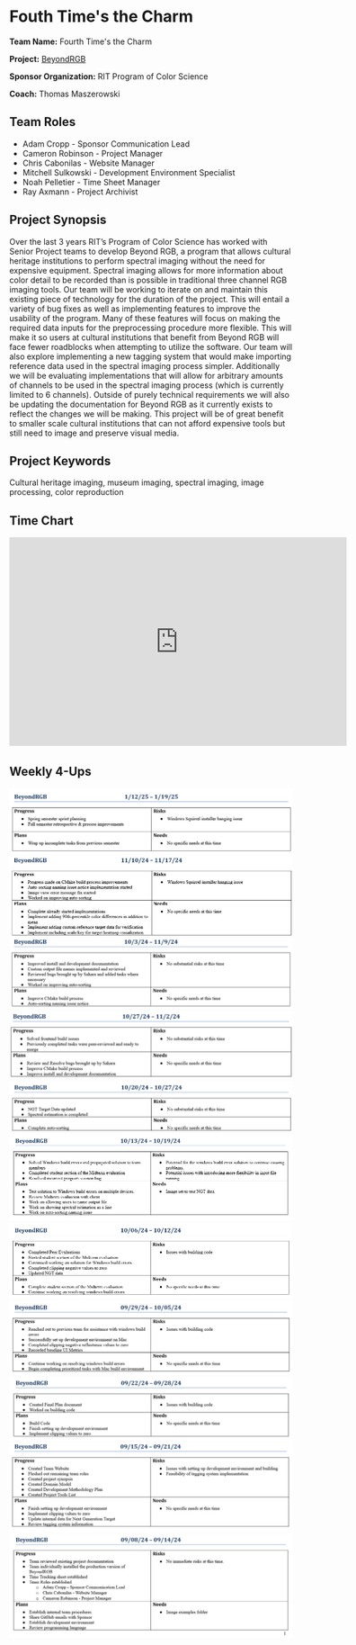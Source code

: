 # Fouth Time's the Charm

**Team Name:** Fourth Time's the Charm

**Project:** [BeyondRGB](https://github.com/BeyondRGB/Imaging-Art-beyond-RGB/)

**Sponsor Organization:** RIT Program of Color Science

**Coach:** Thomas Maszerowski

## Team Roles
* Adam Cropp - Sponsor Communication Lead
* Cameron Robinson - Project Manager
* Chris Cabonilas - Website Manager
* Mitchell Sulkowski - Development Environment Specialist
* Noah Pelletier - Time Sheet Manager
* Ray Axmann - Project Archivist

## Project Synopsis
Over the last 3 years RIT’s Program of Color Science has worked with Senior Project teams to develop Beyond RGB, a program that allows cultural heritage institutions to perform spectral imaging without the need for expensive equipment. Spectral imaging allows for more information about color detail to be recorded than is possible in traditional three channel RGB imaging tools. Our team will be working to iterate on and maintain this existing piece of technology for the duration of the project. This will entail a variety of bug fixes as well as implementing features to improve the usability of the program. Many of these features will focus on making the required data inputs for the preprocessing procedure more flexible. This will make it so users at cultural institutions that benefit from Beyond RGB will face fewer roadblocks when attempting to utilize the software. Our team will also explore implementing a new tagging system that would make importing reference data used in the spectral imaging process simpler. Additionally we will be evaluating implementations that will allow for arbitrary amounts of channels to be used in the spectral imaging process (which is currently limited to 6 channels). Outside of purely technical requirements we will also be updating the documentation for Beyond RGB as it currently exists to reflect the changes we will be making. This project will be of great benefit to smaller scale cultural institutions that can not afford expensive tools but still need to image and preserve visual media.

## Project Keywords
Cultural heritage imaging, museum imaging, spectral imaging, image processing, color reproduction

## Time Chart
<iframe width="600" height="371" seamless frameborder="0" scrolling="no" src="https://docs.google.com/spreadsheets/d/e/2PACX-1vR0hKghaQxYzPbCpa-2W5CFRmggimDXGTnzQHXGo75hfmSkwBuD4YuD59FGfXKtGhH6RhdZRnl5hmlQ/pubchart?oid=360815602&amp;format=interactive"></iframe>

## Weekly 4-Ups
![4-Up for the week of 1-12-25](/4ups/4up_01-12-25.png)
![4-Up for the week of 11-10-24](/4ups/4up_11-10-24.png)
![4-Up for the week of 11-03-24](/4ups/4up_11-03-24.png)
![4-Up for the week of 10-27-24](/4ups/4up_10-27-24.png)
![4-Up for the week of 10-20-24](/4ups/4up_10-20-24.png)
![4-Up for the week of 10-13-24](/4ups/4up_10-13-24.png)
![4-Up for the week of 10-6-24](/4ups/4up_10-06-24.png)
![4-Up for the week of 9-29-24](/4ups/4up_09-29-24.png)
![4-Up for the week of 9-22-24](/4ups/4up_09-22-24.png)
![4-Up for the week of 9-15-24](/4ups/4up_09-15-24.png)
![4-Up for the week of 9-8-24](/4ups/4up_09-08-24.png)
